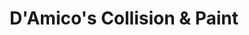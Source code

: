 ---
title: "D'Amico's Collision & Paint"
url: /erie/damicos-collision-and-paint/
shop: car repair
---
